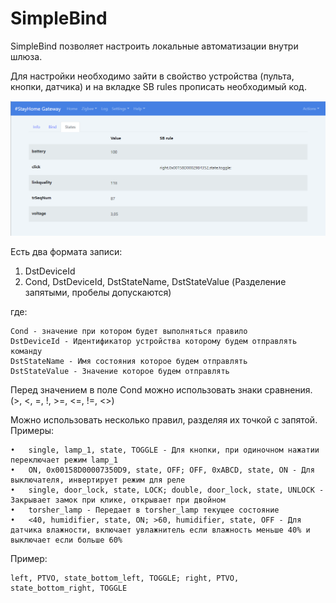 # SimpleBind

 SimpleBind позволяет настроить локальные  автоматизации внутри шлюза.
 
Для настройки необходимо зайти в свойство устройства (пульта, кнопки, датчика) и на вкладке SB rules прописать необходимый код.

![](/img/sb_rules.png)

Есть два формата записи:
1.	DstDeviceId
2.	Cond, DstDeviceId, DstStateName, DstStateValue (Разделение запятыми, пробелы допускаются)

где:
```
Cond - значение при котором будет выполняться правило
DstDeviceId - Идентификатор устройства которому будем отправлять команду
DstStateName - Имя состояния которое будем отправлять
DstStateValue - Значение которое будем отправлять
```
Перед значением в поле Cond можно использовать знаки сравнения. (>, <, =, !, >=, <=, !=, <>)

Можно использовать несколько правил, разделяя их точкой с запятой.
Примеры:
```
•	single, lamp_1, state, TOGGLE - Для кнопки, при одиночном нажатии переключает режим lamp_1
•	ON, 0x00158D00007350D9, state, OFF; OFF, 0xABCD, state, ON - Для выключателя, инвертирует режим для реле
•	single, door_lock, state, LOCK; double, door_lock, state, UNLOCK - Закрывает замок при клике, открывает при двойном
•	torsher_lamp - Передает в torsher_lamp текущее состояние
•	<40, humidifier, state, ON; >60, humidifier, state, OFF - Для датчика влажности, включает увлажнитель если влажность меньше 40% и выключает если больше 60%
```

Пример:
```
left, PTVO, state_bottom_left, TOGGLE; right, PTVO, state_bottom_right, TOGGLE
```
